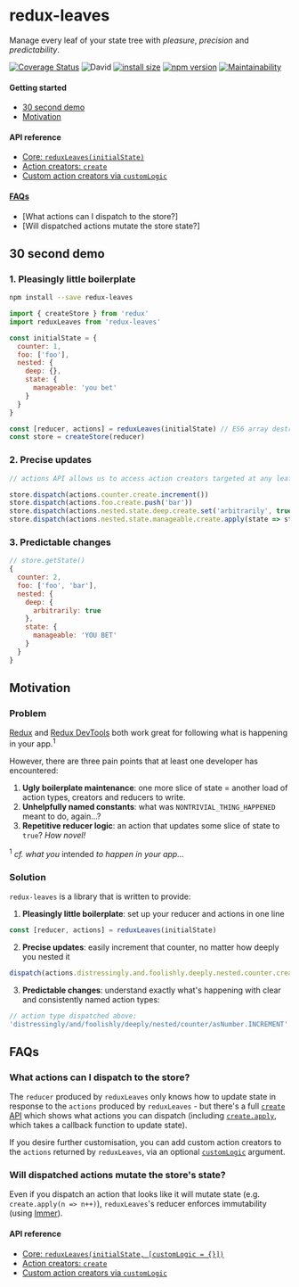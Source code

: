 # redux-leaves

Manage every leaf of your state tree with *pleasure*, *precision* and *predictability*.

[![Coverage Status](https://coveralls.io/repos/github/richardcrng/redux-leaves/badge.svg?branch=buttons)](https://coveralls.io/github/richardcrng/redux-leaves?branch=buttons)
![David](https://img.shields.io/david/richardcrng/redux-leaves.svg)
[![install size](https://packagephobia.now.sh/badge?p=redux-leaves)](https://packagephobia.now.sh/result?p=redux-leaves)
[![npm version](https://badge.fury.io/js/redux-leaves.svg)](https://badge.fury.io/js/redux-leaves)
[![Maintainability](https://api.codeclimate.com/v1/badges/371605931cb9f824e25c/maintainability)](https://codeclimate.com/github/richardcrng/redux-leaves/maintainability)

#### Getting started
- [30 second demo](#30-second-demo)
- [Motivation](#motivation)

#### API reference
- [Core: `reduxLeaves(initialState)`](https://github.com/richardcrng/redux-leaves/tree/master/docs)
- [Action creators: `create`](https://github.com/richardcrng/redux-leaves/tree/master/docs/create)
- [Custom action creators via `customLogic`](https://github.com/richardcrng/redux-leaves/tree/master/docs/customLogic.md)

#### [FAQs](#faqs)
- [What actions can I dispatch to the store?]
- [Will dispatched actions mutate the store state?]

## 30 second demo

### 1. Pleasingly little boilerplate

```bash
npm install --save redux-leaves
```

```js
import { createStore } from 'redux'
import reduxLeaves from 'redux-leaves'

const initialState = {
  counter: 1,
  foo: ['foo'],
  nested: {
    deep: {},
    state: {
      manageable: 'you bet'
    }
  }
}

const [reducer, actions] = reduxLeaves(initialState) // ES6 array destructuring
const store = createStore(reducer)
```

### 2. Precise updates

```js
// actions API allows us to access action creators targeted at any leaf of our state shape

store.dispatch(actions.counter.create.increment())
store.dispatch(actions.foo.create.push('bar'))
store.dispatch(actions.nested.state.deep.create.set('arbitrarily', true))
store.dispatch(actions.nested.state.manageable.create.apply(state => state.toUpperCase()))
```

### 3. Predictable changes
```js
// store.getState()
{
  counter: 2,
  foo: ['foo', 'bar'],
  nested: {
    deep: {
      arbitrarily: true
    },
    state: {
      manageable: 'YOU BET'
    }
  }
}
```

## Motivation

### Problem

[Redux](https://redux.js.org/) and [Redux DevTools](https://github.com/zalmoxisus/redux-devtools-extension) both work great for following what is happening in your app.<sup>1</sup>

However, there are three pain points that at least one developer has encountered:

1. **Ugly boilerplate maintenance**: one more slice of state =  another load of action types, creators and reducers to write.
2. **Unhelpfully named constants**: what was `NONTRIVIAL_THING_HAPPENED` meant to do, again...?
3. **Repetitive reducer logic**: an action that updates some slice of state to `true`? *How novel!*

<sup>1</sup> *cf. what you* intended *to happen in your app...*

### Solution

`redux-leaves` is a library that is written to provide:

1. **Pleasingly little boilerplate**: set up your reducer and actions in one line
```js
const [reducer, actions] = reduxLeaves(initialState)
```

2. **Precise updates**: easily increment that counter, no matter how deeply you nested it
```js
dispatch(actions.distressingly.and.foolishly.deeply.nested.counter.create.increment(2))
```
3. **Predictable changes**: understand exactly what's happening with clear and consistently named action types:
```js
// action type dispatched above:
'distressingly/and/foolishly/deeply/nested/counter/asNumber.INCREMENT'
``` 

## FAQs

### What actions can I dispatch to the store?

The `reducer` produced by `reduxLeaves` only knows how to update state in response to the `actions` produced by `reduxLeaves` - but there's a full [`create` API](https://github.com/richardcrng/redux-leaves/tree/master/docs/create) which shows what actions you can dispatch (including [`create.apply`](https://github.com/richardcrng/redux-leaves/tree/master/docs/create#createapplycallback), which takes a callback function to update state).

If you desire further customisation, you can add custom action creators to the `actions` returned by `reduxLeaves`, via an optional [`customLogic`](https://github.com/richardcrng/redux-leaves/tree/master/docs/customLogic.md) argument.


### Will dispatched actions mutate the store's state?

Even if you dispatch an action that looks like it will mutate state (e.g. `create.apply(n => n++)`), `reduxLeaves`'s reducer enforces immutability (using [Immer](https://github.com/immerjs/immer)).


#### API reference
- [Core: `reduxLeaves(initialState, [customLogic = {}])`](https://github.com/richardcrng/redux-leaves/tree/master/docs)
- [Action creators: `create`](https://github.com/richardcrng/redux-leaves/tree/master/docs/create)
- [Custom action creators via `customLogic`](https://github.com/richardcrng/redux-leaves/tree/master/docs/customLogic.md)